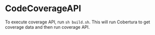 # CodeCoverageAPI

To execute coverage API, run `sh build.sh`. This will run Cobertura to get coverage data and then run coverage API.